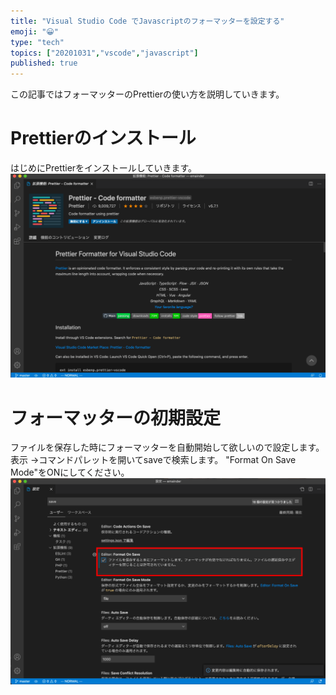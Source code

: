 ```yaml
---
title: "Visual Studio Code でJavascriptのフォーマッターを設定する"
emoji: "😀"
type: "tech"
topics: ["20201031","vscode","javascript"]
published: true
---
```

この記事ではフォーマッターのPrettierの使い方を説明していきます。

# Prettierのインストール
はじめにPrettierをインストールしていきます。
![](/images/20201031_vscode_javascript/1.png)

# フォーマッターの初期設定
ファイルを保存した時にフォーマッターを自動開始して欲しいので設定します。
表示 ->コマンドパレットを開いてsaveで検索します。
"Format On Save Mode"をONにしてください。
![](/images/20201031_vscode_javascript/2.png)
